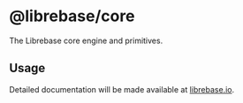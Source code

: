 # @librebase/core

The Librebase core engine and primitives.

## Usage

Detailed documentation will be made available at [librebase.io](https://librebase.io).

